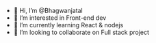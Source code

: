 - 👋 Hi, I’m @Bhagwanjatal
- 👀 I’m interested in Front-end dev
- 🌱 I’m currently learning React & nodejs
- 💞️ I’m looking to collaborate on Full stack project


<!---
Bhagwanjatal/Bhagwanjatal is a ✨ special ✨ repository because its `README.md` (this file) appears on your GitHub profile.
You can click the Preview link to take a look at your changes.
--->
